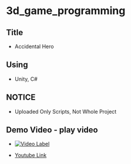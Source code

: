 # 3d_game_programming #

## Title ##
- Accidental Hero

## Using ##
- Unity, C#

## NOTICE ##
- Uploaded Only Scripts, Not Whole Project

## Demo Video - play video ##

- [![Video Label](http://img.youtube.com/vi/WtRbLa1yFIo/0.jpg)](https://www.youtube.com/embed/WtRbLa1yFIo)

- [Youtube Link](https://www.youtube.com/embed/WtRbLa1yFIo)

